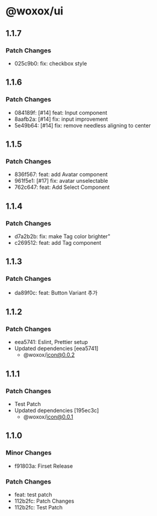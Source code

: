 # @woxox/ui

## 1.1.7

### Patch Changes

- 025c9b0: fix: checkbox style

## 1.1.6

### Patch Changes

- 084189f: [#14] feat: Input component
- 8aafb2a: [#14] fix: input improvement
- 5e49b64: [#14] fix: remove needless aligning to center

## 1.1.5

### Patch Changes

- 836f567: feat: add Avatar component
- 961f5e1: [#17] fix: avatar unselectable
- 762c647: feat: Add Select Component

## 1.1.4

### Patch Changes

- d7a2b2b: fix: make Tag color brighter"
- c269512: feat: add Tag component

## 1.1.3

### Patch Changes

- da89f0c: feat: Button Variant 추가

## 1.1.2

### Patch Changes

- eea5741: Eslint, Prettier setup
- Updated dependencies [eea5741]
  - @woxox/icon@0.0.2

## 1.1.1

### Patch Changes

- Test Patch
- Updated dependencies [195ec3c]
  - @woxox/icon@0.0.1

## 1.1.0

### Minor Changes

- f91803a: Firset Release

### Patch Changes

- feat: test patch
- 112b2fc: Patch Changes
- 112b2fc: Test Patch
